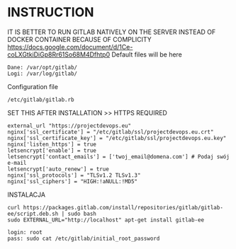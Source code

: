 # INSTRUCTION
IT IS BETTER TO RUN GITLAB NATIVELY ON THE SERVER INSTEAD OF DOCKER CONTAINER BECAUSE OF COMPLICITY  
https://docs.google.com/document/d/1Ce-coLXGtkiDiGp8Rr61So68M4Dfhtp0
Default files will be here  

```
Dane: /var/opt/gitlab/  
Logi: /var/log/gitlab/  

```

Configuration file
```
/etc/gitlab/gitlab.rb
```

SET THIS AFTER INSTALLATION >> HTTPS REQUIRED

```
external_url "https://projectdevops.eu"
nginx['ssl_certificate'] = "/etc/gitlab/ssl/projectdevops.eu.crt"
nginx['ssl_certificate_key'] = "/etc/gitlab/ssl/projectdevops.eu.key"
nginx['listen_https'] = true
letsencrypt['enable'] = true
letsencrypt['contact_emails'] = ['twoj_email@domena.com'] # Podaj swój e-mail
letsencrypt['auto_renew'] = true
nginx['ssl_protocols'] = "TLSv1.2 TLSv1.3"
nginx['ssl_ciphers'] = "HIGH:!aNULL:!MD5"
```

INSTALACJA  
```
curl https://packages.gitlab.com/install/repositories/gitlab/gitlab-ee/script.deb.sh | sudo bash
sudo EXTERNAL_URL="http://localhost" apt-get install gitlab-ee

login: root
pass: sudo cat /etc/gitlab/initial_root_password

```
